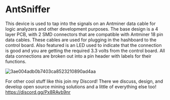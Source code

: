 # AntSniffer
This device is used to tap into the signals on an Antminer data cable for logic analyzers and other development purposes.
The base design is a 4 layer PCB, with 2 SMD connectors that are compatible with Antminer 18 pin data cables. 
These cables are used for plugging in the hashboard to the control board. Also featured is an LED used to indicate 
that the connection is good and you are getting the required 3.3 volts from the control board.
All data connections are broken out into a pin header with labels for their functions.



![3ae004adb0b7403ca8523210890ad4aa](https://github.com/SirVapes/AntSniffer/assets/122687124/e9d4061b-8b54-4894-ab3a-26dfec7085f6)

For other cool stuff like this join my Discord! There we discuss, design, and develop open source mining solutions and a little of everything else too!
https://discord.gg/Px8RAvb9nr
